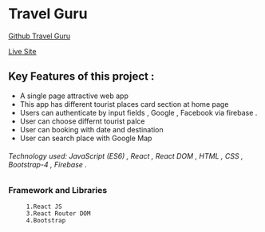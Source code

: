 # Travel Guru

 [Github Travel Guru](https://github.com/azmir849/travel-guru9)
 
 [Live Site](https://travel-guru-54cf5.web.app/)

## Key Features of this project :
  - A single page attractive web app
  - This app has different tourist places card section at home page
  - Users can authenticate by input fields , Google , Facebook via firebase .
  - User can choose differnt tourist palce
  - User can booking with date and destination
  - User can search place with Google Map

###### Technology used: JavaScript (ES6) , React , React DOM , HTML , CSS , Bootstrap-4 , Firebase .

### Framework and Libraries
         1.React JS
         3.React Router DOM
         4.Bootstrap
